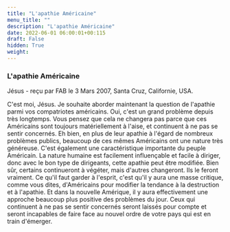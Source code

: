 ```yaml
---
title: "L'apathie Américaine"
menu_title: ""
description: "L'apathie Américaine"
date: 2022-06-01 06:00:01+00:115
draft: False
hidden: True
weight:
---
```

### L'apathie Américaine

Jésus - reçu par FAB le 3 Mars 2007, Santa Cruz, Californie, USA.

C'est moi, Jésus.
Je souhaite aborder maintenant la question de l'apathie parmi vos compatriotes américains. Oui, c'est un grand problème depuis très longtemps. Vous pensez que cela ne changera pas parce que ces Américains sont toujours matériellement à l'aise, et continuent à ne pas se sentir concernés.
Eh bien, en plus de leur apathie à l'égard de nombreux problèmes publics, beaucoup de ces mêmes Américains ont une nature très généreuse. C'est également une caractéristique importante du peuple Américain. La nature humaine est facilement influençable et facile à diriger, donc avec le bon type de dirigeants, cette apathie peut être modifiée. Bien sûr, certains continueront à végéter, mais d'autres changeront. Ils le feront vraiment.
Ce qu'il faut garder à l'esprit, c'est qu'il y aura une masse critique, comme vous dites, d'Américains pour modifier la tendance à la destruction et à l'apathie. Et dans la nouvelle Amérique, il y aura effectivement une approche beaucoup plus positive des problèmes du jour. Ceux qui continuent à ne pas se sentir concernés seront laissés pour compte et seront incapables de faire face au nouvel ordre de votre pays qui est en train d'émerger.
